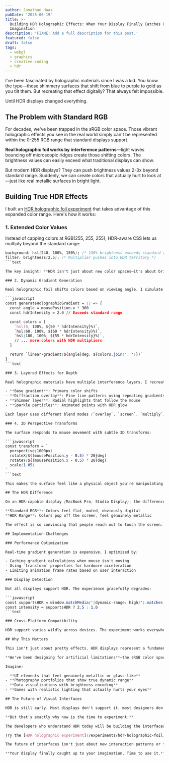 ```yaml
---
author: Jonathan Haas
pubDate: '2025-06-19'
title: >-
  Building HDR Holographic Effects: When Your Display Finally Catches Up to Your
  Imagination
description: 'FIXME: Add a full description for this post.'
featured: false
draft: false
tags:
  - webgl
  - graphics
  - creative-coding
  - hdr
---
```


I've been fascinated by holographic materials since I was a kid. You know the type—those shimmery surfaces that shift from blue to purple to gold as you tilt them. But recreating that effect digitally? That always felt impossible.

Until HDR displays changed everything.

## The Problem with Standard RGB

For decades, we've been trapped in the sRGB color space. Those vibrant holographic effects you see in the real world simply can't be represented within the 0-255 RGB range that standard displays support.

**Real holographic foil works by interference patterns**—light waves bouncing off microscopic ridges create those shifting colors. The brightness values can easily exceed what traditional displays can show.

But modern HDR displays? They can push brightness values 2-3x beyond standard range. Suddenly, we can create colors that actually hurt to look at—just like real metallic surfaces in bright light.

## Building True HDR Effects

I built an [HDR holographic foil experiment](/experiments/hdr-holographic-foil) that takes advantage of this expanded color range. Here's how it works:

### 1. Extended Color Values

Instead of capping colors at RGB(255, 255, 255), HDR-aware CSS lets us multiply beyond the standard range:

````css
background: hsl(240, 100%, 150%); /* 150% brightness exceeds standard range */
filter: brightness(2.5); /* Multiplier pushes into HDR territory */
```text

The key insight: **HDR isn't just about new color spaces—it's about brightness multipliers that exceed 1.0.**

### 2. Dynamic Gradient Generation

Real holographic foil shifts colors based on viewing angle. I simulate this with mouse-driven gradients:

```javascript
const generateHolographicGradient = () => {
  const angle = mousePosition.x * 360
  const hdrIntensity = 2.0 // Exceeds standard range

  const colors = [
    `hsl(0, 100%, ${50 * hdrIntensity}%)`,
    `hsl(60, 100%, ${60 * hdrIntensity}%)`,
    `hsl(180, 100%, ${55 * hdrIntensity}%)`,
    // ... more colors with HDR multipliers
  ]

  return `linear-gradient(${angle}deg, ${colors.join(', ')})`
}
```text

### 3. Layered Effects for Depth

Real holographic materials have multiple interference layers. I recreate this with stacked visual effects:

- **Base gradient**: Primary color shifts
- **Diffraction overlay**: Fine line patterns using repeating gradients
- **Shimmer layer**: Radial highlights that follow the mouse
- **Sparkle particles**: Animated points with HDR glow

Each layer uses different blend modes (`overlay`, `screen`, `multiply`) to create the complex interference patterns you see in real materials.

### 4. 3D Perspective Transforms

The surface responds to mouse movement with subtle 3D transforms:

```javascript
const transform = `
  perspective(1000px)
  rotateX(${(mousePosition.y - 0.5) * 20}deg)
  rotateY(${(mousePosition.x - 0.5) * 20}deg)
  scale(1.05)
`
```text

This makes the surface feel like a physical object you're manipulating.

## The HDR Difference

On an HDR-capable display (MacBook Pro, Studio Display), the difference is striking:

**Standard RGB**: Colors feel flat, muted, obviously digital
**HDR Range**: Colors pop off the screen, feel genuinely metallic

The effect is so convincing that people reach out to touch the screen.

## Implementation Challenges

### Performance Optimization

Real-time gradient generation is expensive. I optimized by:

- Caching gradient calculations when mouse isn't moving
- Using `transform` properties for hardware acceleration
- Limiting animation frame rates based on user interaction

### Display Detection

Not all displays support HDR. The experience gracefully degrades:

```javascript
const supportsHDR = window.matchMedia('(dynamic-range: high)').matches
const intensity = supportsHDR ? 2.5 : 1.0
```text

### Cross-Platform Compatibility

HDR support varies wildly across devices. The experiment works everywhere but shines on capable displays.

## Why This Matters

This isn't just about pretty effects. HDR displays represent a fundamental shift in what's possible with web interfaces.

**We've been designing for artificial limitations**—the sRGB color space—for 30 years. HDR removes those constraints.

Imagine:

- **UI elements that feel genuinely metallic or glass-like**
- **Photography portfolios that show true dynamic range**
- **Data visualizations with brightness encoding**
- **Games with realistic lighting that actually hurts your eyes**

## The Future of Visual Interfaces

HDR is still early. Most displays don't support it, most designers don't think about it, and most developers don't know how to use it.

**But that's exactly why now is the time to experiment.**

The developers who understand HDR today will be building the interfaces everyone else copies tomorrow.

Try the [HDR holographic experiment](/experiments/hdr-holographic-foil) if you have an HDR display. If you don't? Well, that's a good reason to upgrade.

The future of interfaces isn't just about new interaction patterns or faster performance. It's about breaking through the visual barriers we've accepted for decades.

**Your display finally caught up to your imagination. Time to use it.**
````
